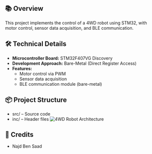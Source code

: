 ## 📚 Overview
This project implements the control of a 4WD robot using STM32, with motor control, sensor data acquisition, and BLE communication.

## 🛠️ Technical Details
- **Microcontroller Board:** STM32F407VG Discovery
- **Development Approach:** Bare-Metal (Direct Register Access)
- **Features:**
  - Motor control via PWM
  - Sensor data acquisition
  - BLE communication module (bare-metal)

## 📦 Project Structure
- src/ – Source code
- inc/ – Header files
![4WD Robot Architecture](images/Screenshot_Robot.jpg)

## 🙌 Credits
- Najd Ben Saad 

